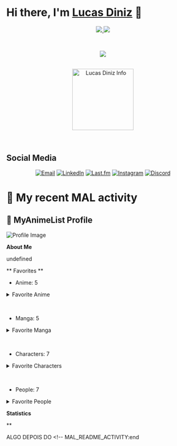 # Hi there, I'm [Lucas Diniz](#) 👋

<p align="center">
   <a href="https://www.linkedin.com/in/lucas-diniz-ostroski/">
      <img src="https://img.shields.io/badge/-LucasDiniz-blue?style=flat-square&logo=Linkedin&logoColor=white&link=https://www.linkedin.com/in/lucas-diniz-ostroski/" />
  </a>
      <img src="https://img.shields.io/github/followers/LucasHenriqueDiniz?label=Follow&style=social" />
 </p>

&nbsp;

<p align="center">
   <a href="https://skillicons.dev">
    <img src="https://skillicons.dev/icons?i=js,html,css,ae,aws,arduino,blender,c,docker,figma,bots,ai,jquery,mongodb,mysql,nextjs,nodejs,npm,ps,pr,py,react,redux,tailwind,ts,unreal,vite&perline=9" />
  </a>
 </p>
&nbsp;

<div align="center">
<img align="center" alt="Lucas Diniz Info" height=160 src="https://github-readme-stats.vercel.app/api/top-langs/?username=LucasHenriqueDiniz&layout=compact&rank_icon=github&hide_rank=true&theme=nord&show_icons=true">
</div>


&nbsp;

<!-- Connect with me -->

## Social Media

<p align="center">
  <a href="mailto:lucas.diniz.hdo@gmail.com"><img src="https://img.shields.io/badge/Gmail-D14836?style=for-the-badge&logo=gmail&logoColor=white" alt="Email"/></a>
  <a href="https://www.linkedin.com/in/lucas-diniz-ostroski/"><img src="https://img.shields.io/badge/LinkedIn-0077B5?style=for-the-badge&logo=linkedin&logoColor=white" alt="LinkedIn"/></a>
  <a href="https://www.last.fm/pt/user/Amayacrab"><img src="https://img.shields.io/badge/last.fm-D51007?style=for-the-badge&logo=last.fm&logoColor=white" alt="Last.fm"/></a>
  <a href="https://www.instagram.com/lucasdinizostroski/"><img src="https://img.shields.io/badge/Instagram-E4405F?style=for-the-badge&logo=instagram&logoColor=white" alt="Instagram"/></a>
  <a href="https://discord.gg/GUMxfxHc"><img src="https://img.shields.io/badge/Discord-5865F2?style=for-the-badge&logo=discord&logoColor=white" alt="Discord"/></a>
</p>

# 🌸 My recent MAL activity

<!-- MAL_README_ACTIVITY:start -->

## 🔸 MyAnimeList Profile

![Profile Image](https://cdn.myanimelist.net/s/common/userimages/71362caf-07e3-44f3-9317-c65a29454360_225w?s=772b9b7c02469c0581616768aadec61e)

**About Me**

undefined

** Favorites **
- Anime: 5
<details><summary>Favorite Anime</summary><p align="center" width="100%"><img src="https://cdn.myanimelist.net/images/anime/11/75274.webp?s=950c09e4c176ebfb7536962be2b1bae5" alt="Bakemonogatari width="200" height="320" class="fav-img" /><img src="https://cdn.myanimelist.net/images/anime/9/11986.webp?s=e586004bf43e678f7a93a301859adf1b" alt="Nodame Cantabile width="200" height="320" class="fav-img" /><img src="https://cdn.myanimelist.net/images/anime/13/22128.webp?s=fa7d47bc3bec4cd26d628c5760228c99" alt="Toradora! width="200" height="320" class="fav-img" /><img src="https://cdn.myanimelist.net/images/anime/3/9853.webp?s=d573d17bf570bef4da8adde3d5139da6" alt="Detroit Metal City width="200" height="320" class="fav-img" /><img src="https://cdn.myanimelist.net/images/anime/1895/142748.webp?s=725fe8c638210f856406b86149af016e" alt="Kono Subarashii Sekai ni Shukufuku wo! width="200" height="320" class="fav-img" /></p></details>

&nbsp;

- Manga: 5
<details><summary>Favorite Manga</summary><p align="center" width="100%"><img src="https://cdn.myanimelist.net/images/manga/2/279887.webp?s=56fb228c092b690f9014afcbbe2ce548" alt="Monogatari Series: First Season width="200" height="320" class="fav-img" /><img src="https://cdn.myanimelist.net/images/manga/5/63521.webp?s=bab4088dfa68ddad739a3d52bc1140b3" alt="Watashi ga Motenai no wa Dou Kangaetemo Omaera ga Warui! width="200" height="320" class="fav-img" /><img src="https://cdn.myanimelist.net/images/manga/3/165495.webp?s=a4e234007e6bf094a588a9051416b6e1" alt="SQ: Begin W/Your Name! width="200" height="320" class="fav-img" /><img src="https://cdn.myanimelist.net/images/manga/1/189746.webp?s=9b6f15b5d41c6afca9b438698528ad5a" alt="Saotome Senshu, Hitakakusu width="200" height="320" class="fav-img" /><img src="https://cdn.myanimelist.net/images/manga/1/209659.webp?s=7ccf416ea0711f702a361c90fd258603" alt="Lovely★Complex width="200" height="320" class="fav-img" /></p></details>

&nbsp;


- Characters: 7
<details><summary>Favorite Characters</summary><p align="center" width="100%"><img src="https://cdn.myanimelist.net/images/characters/11/287902.webp?s=559b750212c5338e987b3d0ebac9d810" alt="Senjougahara, Hitagi width="200" height="320" class="fav-img" /><img src="https://cdn.myanimelist.net/images/characters/11/92497.webp?s=f8d450c55e9f47ee9b6cb93c9cb5a098" alt="Noda, Megumi width="200" height="320" class="fav-img" /><img src="https://cdn.myanimelist.net/images/characters/11/514086.webp?s=87920301db499bb344d2efd437699bc4" alt="Aisaka, Taiga width="200" height="320" class="fav-img" /><img src="https://cdn.myanimelist.net/images/characters/11/222449.webp?s=807b29db48805d06f863451ae8b44d27" alt="Kanbaru, Suruga width="200" height="320" class="fav-img" /><img src="https://cdn.myanimelist.net/images/characters/15/212635.webp?s=d3756e5ae6e0e0f03736ba6f464227a2" alt="Kuroki, Tomoko width="200" height="320" class="fav-img" /><img src="https://cdn.myanimelist.net/images/characters/12/538425.webp?s=6fcca0ca41d34078b13f35c57dd80804" alt="Saotome, Yae width="200" height="320" class="fav-img" /><img src="https://cdn.myanimelist.net/images/characters/6/120945.webp?s=b66012c0e8676ef7a444e429ed06e184" alt="Kuronuma, Sawako width="200" height="320" class="fav-img" /></p></details>

&nbsp;

- People: 7
<details><summary>Favorite People</summary><p align="center" width="100%"><img src="https://cdn.myanimelist.net/images/voiceactors/3/63374.jpg?s=afa01c0ce80060bd11daeb6e220679c4" alt="Kugimiya, Rie width="200" height="320" class="fav-img" /><img src="https://cdn.myanimelist.net/images/voiceactors/2/65500.jpg?s=80c733f0aefed4b574d900e2a4a9037e" alt="Sawashiro, Miyuki width="200" height="320" class="fav-img" /><img src="https://cdn.myanimelist.net/images/voiceactors/3/69318.jpg?s=cb66a62f32f59733b5e95de36d8e3dcf" alt="Hanazawa, Kana width="200" height="320" class="fav-img" /><img src="https://cdn.myanimelist.net/images/voiceactors/3/79603.jpg?s=0fdc6450e4421d1f182b6c6223723df5" alt="Saitou, Chiwa width="200" height="320" class="fav-img" /><img src="https://cdn.myanimelist.net/images/voiceactors/3/52636.jpg?s=384bf9ec5bbd50807bfb441a74f761a8" alt="Kiyohara, Hiro width="200" height="320" class="fav-img" /><img src="https://cdn.myanimelist.net/images/voiceactors/1/66163.jpg?s=cb07743b7325f20adaa7921160f73646" alt="Kamiya, Hiroshi width="200" height="320" class="fav-img" /><img src="https://cdn.myanimelist.net/images/voiceactors/3/67808.jpg?s=e1c584935f99d0332862f724a1fb9c9c" alt="Yuuki, Aoi width="200" height="320" class="fav-img" /></p></details>

**Statistics**


**



<!-- MAL_README_ACTIVITY:end -->



ALGO DEPOIS DO <!-- MAL_README_ACTIVITY:end 
